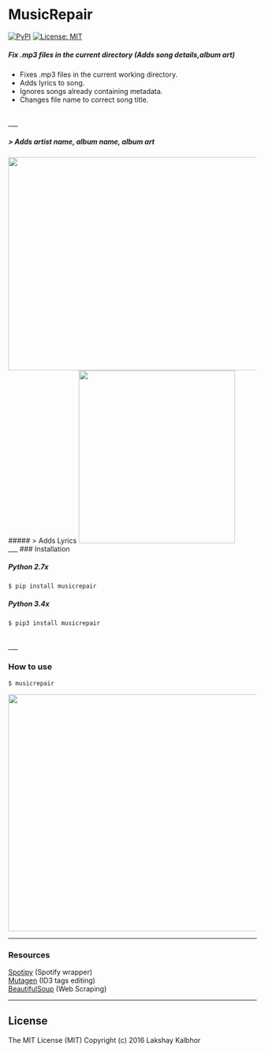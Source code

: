 # MusicRepair
[![PyPI](https://img.shields.io/pypi/pyversions/Django.svg)](https://pypi.python.org/pypi/musicrepair)
[![License: MIT](https://img.shields.io/badge/License-MIT-yellow.svg)](https://opensource.org/licenses/MIT)
##### Fix .mp3 files in the current directory (Adds song details,album art)

* Fixes .mp3 files in the current working directory.
* Adds lyrics to song.
* Ignores songs already containing metadata.
* Changes file name to correct song title.

<br>
___

##### > Adds artist name, album name, album art
<img src="https://s19.postimg.org/tll7uil4j/Before_After.png" width="689px" height="432px" />
<br>
##### > Adds Lyrics
<img src="https://s19.postimg.org/3rbf4ql4j/Screen_Shot_2016_11_28_at_2_37_00_AM.png" width="317px" height="350px" />
<br>
___
### Installation

##### Python 2.7x
```sh
$ pip install musicrepair
```

##### Python 3.4x
```sh
$ pip3 install musicrepair
```
<br>
___

### How to use
```sh
$ musicrepair
```

<img src="https://s19.postimg.org/vspgifqer/ezgif_com_34cbcee901.gif" width="853px" height="480px" />

___
### Resources 
[Spotipy](https://github.com/plamere/spotipy) (Spotify wrapper)
<br>
[Mutagen](https://pypi.python.org/pypi/mutagen) (ID3 tags editing)
<br>
[BeautifulSoup](https://pypi.python.org/pypi/beautifulsoup4) (Web Scraping)
<br>

___
License
----
The MIT License (MIT)
Copyright (c) 2016 Lakshay Kalbhor



